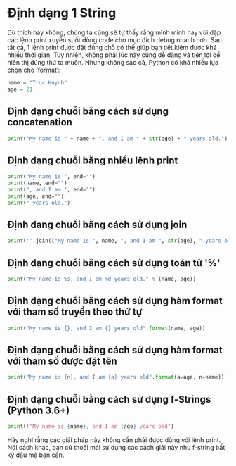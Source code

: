 # Định dạng 1 String
Dù thích hay không, chúng ta cũng sẽ tự thấy rằng mình mình hay vùi dập các lệnh print xuyên suốt dòng code cho mục đích debug nhanh hơn. Sau tất cả, 1 lệnh print được đặt đúng chỗ có thể giúp bạn tiết kiệm được khá nhiều thời gian. Tuy nhiên, không phải lúc này cũng dễ dàng và tiện lợi để hiển thị đúng thứ ta muốn. Nhưng không sao cả, Python có khá nhiều lựa chọn cho ‘format’: 
``` python
name = "Truc Huynh"
age = 21
```
## Định dạng chuỗi bằng cách sử dụng concatenation
``` python
print("My name is " + name + ", and I am " + str(age) + " years old.")
```
## Định dạng chuỗi bằng nhiều lệnh print
``` python
print("My name is ", end="")
print(name, end="")
print(", and I am ", end="")
print(age, end="")
print(" years old.")
```
## Định dạng chuỗi bằng cách sử dụng join
``` python
print(''.join(["My name is ", name, ", and I am ", str(age), " years old"]))
```
## Định dạng chuỗi bằng cách sử dụng toán tử '%'
``` python
print("My name is %s, and I am %d years old." % (name, age))
```
## Định dạng chuỗi bằng cách sử dụng hàm format với tham số truyền theo thứ tự
``` python
print("My name is {}, and I am {} years old".format(name, age))
```
## Định dạng chuỗi bằng cách sử dụng hàm format với tham số được đặt tên
``` python
print("My name is {n}, and I am {a} years old".format(a=age, n=name))
```
## Định dạng chuỗi bằng cách sử dụng f-Strings (Python 3.6+)
``` python
print(f"My name is {name}, and I am {age} years old")
```
Hãy nghĩ rằng các giải pháp này không cần phải được dùng với lệnh print. Nói cách khác, bạn cứ thoải mái sử dụng các cách giải này như f-string bất kỳ đâu mà bạn cần.
